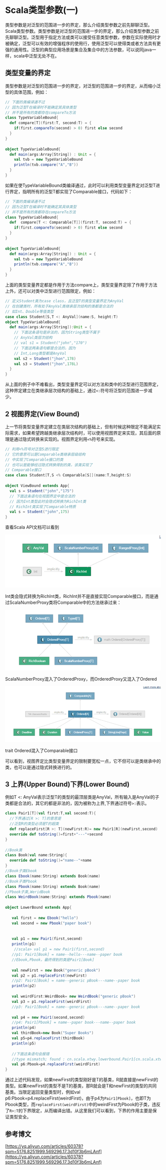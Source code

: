 # Scala类型参数(一)

类型参数是对泛型的范围进一步的界定，那么介绍类型参数之前先聊聊泛型。Scala类型参数。类型参数是对泛型的范围进一步的界定，那么介绍类型参数之前先聊聊泛型。泛型用于指定方法或类可以接受任意类型参数，参数在实际使用时才 被确定，泛型可以有效的增强程序的使用行，使用泛型可以使得类或者方法具有更强的通用性。泛型的典型应用场景是集合及集合中的方法参数，可以说同java一样，scala中泛型无处不在。

## 类型变量的界定

类型参数是对泛型的范围进一步的界定，对泛型的范围进一步的界定，从而缩小泛型的具体范围，例如：
```scala
// 下面的类编译通不过
// 因为泛型T在编译时不能确定其具体类型
// 并不是所有的类都存在compareTo方法
class TypeVariableBound{
  def compare[T](first:T, second:T) = {
    if(first.compareTo(second) > 0) first else second
  }
}

object TypeVariableBound{
  def main(args:Array[String]) : Unit = {
    val tvb = new TypeVariableBound
    println(tvb.compare("A","B"))
  }
}
```
如果在使TypeVariableBound类编译通过，此时可以利用类型变量界定对泛型T进行界定，指明所有的泛型T都实现了Comparable接口，代码如下：
```scala
// 下面的类编译通不过
// 因为泛型T在编译时不能确定其具体类型
// 并不是所有的类都存在compareTo方法
class TypeVariableBound{
  def  compare[T <: Comparable[T]](first:T, second:T) = {
    if(first.compareTo(second) > 0) first else second
  }
}

object TypeVariableBound{
  def main(args:Array[String]) : Unit = {
    val tvb = new TypeVariableBound
    println(tvb.compare("A","B"))
  }
}
```
上面的类型变量界定都是作用于方法compare上，类型变量界定除了作用于方法上外，还可以对类中泛型进行范围限定，例如：
```scala
// 定义Student类为case class，且泛型T的类型变量界定为AnyVal
// 在创建类时，所有处于AnyVal类继承层次结构的类都是合法的
// 如Int、Double等值类型
case class Student[S,T <: AnyVal](name:S, height:T)
object TypeVariableBound{
  def main(args:Array[String]):Unit = {
    // 下面这条语句是非法的，因为String类型不属于
    // AnyVal类层次结构
    // val s1 = Student("john","170")
    // 下面这两条语句都是合法的，因为
    // Int,Long类型都是AnyVal
    val s2 = Student("jhon",178)
    val s3 = Student("jhon",178L)
  }
}
```
从上面的例子中不难看出，类型变量界定可以对方法和类中的泛型进行范围界定，这种界定建立在类继承层次结构的基础上，通过`<:`符号将泛型的范围进一步减少。

## 2 视图界定(View Bound)

上一节将类型变量界定建立在类层次结构的基础上，但有时候这种限定不能满足实际需求，如果希望跨越类继承层次结构时，可以使用视图界定来实现，其后面的原理是通过隐式转换来实现的。视图界定利用`<%`符号来实现。
```scala
// 利用<%符号对泛型S进行限定
// 它的意思可以是Comparable类继承层级结构
// 中实现了Comparable接口的类
// 也可以是能够经过隐式转换得到的类，该类实现了
// Comparable接口
case class Student[T,S <% Comparable[S]](name:T,height:S)

object ViewBound extends App{
  val s = Student("john","175")
  // 下面这条语句在视图界定中是合法的
  // 因为Int类型此时会隐式转换为RichInt类
  // RichInt类实现了Comparable特质
  val s = Student("john",175)
}
```
查看Scala API文档可以看到

![](../images/scala/scala_typevariable_1.png)

Int类会隐式转换为RichInt类，RichInt并不是直接实现Comparable接口，而是通过ScalaNumberProxy类将Comparable中的方法继承过来：

![](../images/scala/scala_typevariable_2.png)

ScalaNumberProxy混入了OrderedProxy，而OrderedProxy又混入了Ordered

![](../images/scala/scala_typevariable_3.png)

trait Ordered混入了Comparable接口

可以看到，视图界定比类型变量界定的限制要宽松一点，它不但可以是类继承中的类，也可以是通过隐式转换进行的。

## 3 上界(Upper Bound)下界(Lower Bound)

例如T <: AnyVal表示泛型T的类型的最顶层类是AnyVal，所有输入是AnyVal的子类都是合法的，其它的都是非法的，因为被称为上界,下界通过符号`>:`表示。
```scala
class Pair1[T](val first:T,val second:T){
  //下界通过[R >: T]的意思是
  //泛型R的类型必须是T的超类
  def replaceFirst[R >: T](newFirst:R)= new Pair1[R](newFirst,second)
  override def toString()=first+"---"+second
}

//Book类
class Book(val name:String){
  override def toString()="name--"+name
}
//Book子类Ebook
class Ebook(name:String) extends Book(name)
//Book子类Pbook
class Pbook(name:String) extends Book(name)
//Pbook子类,WeridBook
class WeirdBook(name:String) extends Pbook(name)

object LowerBound extends App{

   val first = new Ebook("hello")
   val second = new Pbook("paper book")


   val p1 = new Pair1(first,second)
   println(p1)
    //scala> val p1 = new Pair1(first,second)
   //p1: Pair1[Book] = name--hello---name--paper book
   //Ebook,Pbook，最终得到的类是Pair1[Book]

   val newFirst = new Book("generic pBook")
   val p2 = p1.replaceFirst(newFirst)
   //p2: Pair1[Book] = name--generic pBook---name--paper book
   println(p2)

   val weirdFirst:WeirdBook= new WeirdBook("generic pBook")
   val p3 = p1.replaceFirst(weirdFirst)
   //p3: Pair1[Book] = name--generic pBook---name--paper book

   val p4 = new Pair1(second,second)
   //p4: Pair1[Pbook] = name--paper book---name--paper book
   println(p4)
   val thirdBook=new Book("Super Books")
   val p5=p4.replaceFirst(thirdBook)
   println(p5)

   //下面这条语句会报错
   //type mismatch; found : cn.scala.xtwy.lowerbound.Pair1[cn.scala.xtwy.lowerbound.Pbook] required: cn.scala.xtwy.lowerbound.Pbook
   val p6:Pbook=p4.replaceFirst(weirdFirst)
}
```
通过上述代码发现，如果newFirst的类型刚好是T的基类，R就直接是newFirst的类型。如果newFirst的类型不是T的基类，那R就会是T和newFirst的类型的共同基类。当限定返回变量类型时，例如val p6:Pbook=p4.replaceFirst(weirdFirst)，由于p4为`Pair1[Pbook]`，也即T为Pbook类型，而`replaceFirst(weirdFirst)`中的weirdFirst为Pbook的子类，违反了`R>:T`的下界限定，从而编译出错。从这里我们可以看到，下界的作用主要是保证类型安全。

## 参考博文

[https://yq.aliyun.com/articles/60378?spm=5176.8251999.569296.17.3d10f3b6mLAnf](https://yq.aliyun.com/articles/60378?spm=5176.8251999.569296.17.3d10f3b6mLAnf)
